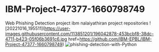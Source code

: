 
# IBM-Project-47377-1660798749
Web Phishing Detection project
ibm nalaiyathiran project repositories
![20221016_195511](https://user-images.githubusercontent.com/113851201/196042878-453bcbf8-38dc-4711-b423-05f06b3691c6.jpg href=https://github.com/IBM-EPBL/IBM-Project-47377-1660798749)
![phishing-detection-with-Python](https://user-images.githubusercontent.com/113851201/196043204-cbed105a-6fa4-4ef9-8c67-f57698fcff73.jpg)
